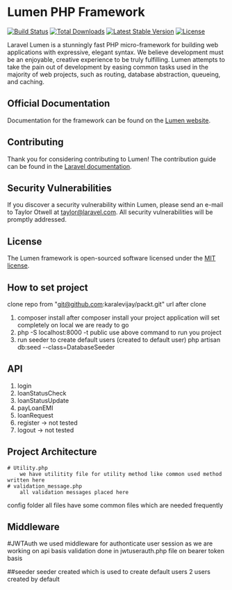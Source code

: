 # Lumen PHP Framework

[![Build Status](https://travis-ci.org/laravel/lumen-framework.svg)](https://travis-ci.org/laravel/lumen-framework)
[![Total Downloads](https://img.shields.io/packagist/dt/laravel/framework)](https://packagist.org/packages/laravel/lumen-framework)
[![Latest Stable Version](https://img.shields.io/packagist/v/laravel/framework)](https://packagist.org/packages/laravel/lumen-framework)
[![License](https://img.shields.io/packagist/l/laravel/framework)](https://packagist.org/packages/laravel/lumen-framework)

Laravel Lumen is a stunningly fast PHP micro-framework for building web applications with expressive, elegant syntax. We believe development must be an enjoyable, creative experience to be truly fulfilling. Lumen attempts to take the pain out of development by easing common tasks used in the majority of web projects, such as routing, database abstraction, queueing, and caching.

## Official Documentation

Documentation for the framework can be found on the [Lumen website](https://lumen.laravel.com/docs).

## Contributing

Thank you for considering contributing to Lumen! The contribution guide can be found in the [Laravel documentation](https://laravel.com/docs/contributions).

## Security Vulnerabilities

If you discover a security vulnerability within Lumen, please send an e-mail to Taylor Otwell at taylor@laravel.com. All security vulnerabilities will be promptly addressed.

## License

The Lumen framework is open-sourced software licensed under the [MIT license](https://opensource.org/licenses/MIT).


## How to set project
clone repo from "git@github.com:karalevijay/packt.git" url
after clone
1. composer install
    after composer install your project application will set completely on local we are ready to go
2. php -S localhost:8000 -t public
    use above command to run you project
3. run seeder to create default users (created to default user)
    php artisan db:seed --class=DatabaseSeeder

## API
1. login
2. loanStatusCheck
3. loanStatusUpdate
4. payLoanEMI
5. loanRequest
6. register -> not tested
7. logout -> not tested

## Project Architecture
    # Utility.php
        we have utilitity file for utility method like common used method written here
    # validation_message.php
        all validation messages placed here
config folder all files have some common files which are needed frequently
## Middleware
#JWTAuth
we used middleware for authonticate user session as we are working on api basis
validation done in jwtuserauth.php file on bearer token basis

##seeder
seeder created which is used to create default users 2 users created by default 
